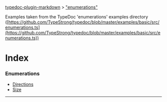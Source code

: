 [typedoc-plugin-markdown](../README.md) > ["enumerations"](../modules/_enumerations_.md)

Examples taken from the TypeDoc 'enumerations' examples directory ([https://github.com/TypeStrong/typedoc/blob/master/examples/basic/src/enumerations.ts](https://github.com/TypeStrong/typedoc/blob/master/examples/basic/src/enumerations.ts))

# Index

### Enumerations

* [Directions](../enums/_enumerations_.directions.md)
* [Size](../enums/_enumerations_.size.md)

---

